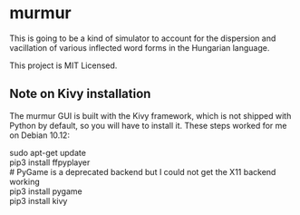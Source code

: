 # murmur

This is going to be a kind of simulator to account for the dispersion and
vacillation of various inflected word forms in the Hungarian language.

This project is MIT Licensed.

## Note on Kivy installation

The murmur GUI is built with the Kivy framework, which is not shipped with
Python by default, so you will have to install it. These steps worked for
me on Debian 10.12:

sudo apt-get update  
pip3 install ffpyplayer  
\# PyGame is a deprecated backend but I could not get the X11 backend working  
pip3 install pygame  
pip3 install kivy  
